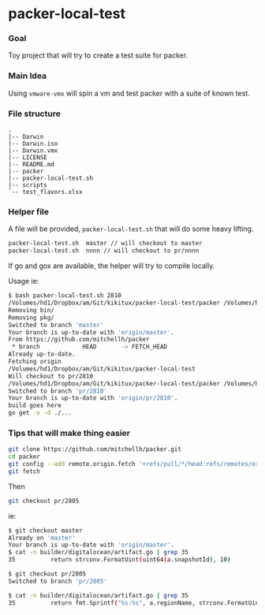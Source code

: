 # packer-local-test

### Goal
Toy project that will try to create a test suite for packer.

### Main Idea

Using `vmware-vmx` will spin a vm and test packer with a suite of known test.

### File structure


```bash.                                                                                                                                                                                                                                   
.                                                                                                                                                                                                                                   
|-- Darwin                                                                                                                                                                                                                          
|-- Darwin.iso                                                                                                                                                                                                                      
|-- Darwin.vmx                                                                                                                                                                                                                      
|-- LICENSE
|-- README.md
|-- packer
|-- packer-local-test.sh
|-- scripts
`-- test_flavors.xlsx  
```

### Helper file

A file will be provided, `packer-local-test.sh` that will do some heavy lifting.

```bash
packer-local-test.sh  master // will checkout to master
packer-local-test.sh  nnnn // will checkout to pr/nnnn
```

If go and gox are available, the helper will try to compile locally.

Usage ie:
```bash
$ bash packer-local-test.sh 2810
/Volumes/hd1/Dropbox/am/Git/kikitux/packer-local-test/packer /Volumes/hd1/Dropbox/am/Git/kikitux/packer-local-test
Removing bin/
Removing pkg/
Switched to branch 'master'
Your branch is up-to-date with 'origin/master'.
From https://github.com/mitchellh/packer
 * branch            HEAD       -> FETCH_HEAD
Already up-to-date.
Fetching origin
/Volumes/hd1/Dropbox/am/Git/kikitux/packer-local-test
Will checkout to pr/2810
/Volumes/hd1/Dropbox/am/Git/kikitux/packer-local-test/packer /Volumes/hd1/Dropbox/am/Git/kikitux/packer-local-test
Switched to branch 'pr/2810'
Your branch is up-to-date with 'origin/pr/2810'.
build goes here
go get -v -d ./...                                                                                                                                                                                                                  
```


### Tips that will make thing easier



```bash
git clone https://github.com/mitchellh/packer.git
cd packer
git config --add remote.origin.fetch '+refs/pull/*/head:refs/remotes/origin/pr/*'
git fetch
```

Then

```bash
git checkout pr/2805
```

ie:

```bash
$ git checkout master                                                                                                 
Already on 'master'
Your branch is up-to-date with 'origin/master'.
$ cat -n builder/digitalocean/artifact.go | grep 35
35          return strconv.FormatUint(uint64(a.snapshotId), 10)

$ git checkout pr/2805                                                                               
Switched to branch 'pr/2805'                                                                                          Your branch is up-to-date with 'origin/pr/2805'.                                                                      

$ cat -n builder/digitalocean/artifact.go | grep 35
35          return fmt.Sprintf("%s:%s", a.regionName, strconv.FormatUint(uint64(a.snapshotId), 10))
```

